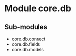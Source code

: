 Module core.db
==============

Sub-modules
-----------
* core.db.connect
* core.db.fields
* core.db.models